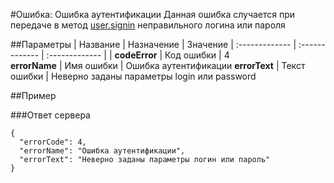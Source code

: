 #Ошибка: Ошибка аутентификации <a name="AuthError"/>
Данная ошибка случается при передаче в метод [user.signin](#user.signin) неправильного логина или пароля

##Параметры
| Название     | Назначение     | Значение
| :------------- | :------------- | :------------- |
| **codeError**      | Код ошибки |  4       
**errorName** | Имя ошибки | Ошибка аутентификации
**errorText** | Текст ошибки | Неверно заданы параметры login или password

##Пример

###Ответ сервера

```
{
  "errorCode": 4,
  "errorName": "Ошибка аутентификации",
  "errorText": "Неверно заданы параметры логин или пароль"
}
```
